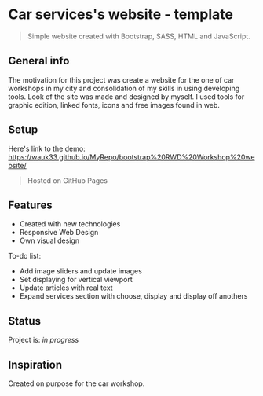 # Car services's website - template
> Simple website created with Bootstrap, SASS, HTML and JavaScript.

## General info
The motivation for this project was create a website for the one of car workshops in my city and consolidation of my skills in using developing tools.
Look of the site was made and designed by myself. I used tools for graphic edition, linked fonts, icons and free images found in web.

## Setup
Here's link to the demo: https://wauk33.github.io/MyRepo/bootstrap%20RWD%20Workshop%20website/
> Hosted on GitHub Pages

## Features

* Created with new technologies
* Responsive Web Design
* Own visual design 

To-do list:
* Add image sliders and update images
* Set displaying for vertical viewport
* Update articles with real text
* Expand services section with choose, display and display off anothers

## Status
Project is: _in progress_

## Inspiration
Created on purpose for the car workshop.

